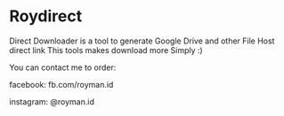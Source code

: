 # Roydirect

Direct Downloader is a tool to generate Google Drive and other File Host direct link
This tools makes download more Simply :)

You can contact me to order:

facebook: fb.com/royman.id

instagram: @royman.id
